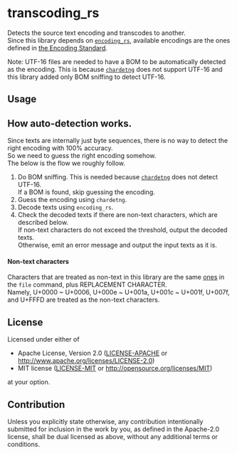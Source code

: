 # transcoding_rs  

Detects the source text encoding and transcodes to another.  
Since this library depends on [`encoding_rs`](https://github.com/hsivonen/encoding_rs), available encodings are the ones defined in [the Encoding Standard](https://encoding.spec.whatwg.org).  

Note: UTF-16 files are needed to have a BOM to be automatically detected as the encoding. This is because [`chardetng`](https://github.com/hsivonen/chardetng) does not support UTF-16 and this library added only BOM sniffing to detect UTF-16.  

## Usage

## How auto-detection works.  
Since texts are internally just byte sequences, there is no way to detect the right encoding with 100% accuracy.  
So we need to guess the right encoding somehow.  
The below is the flow we roughly follow.  

1. Do BOM sniffing. This is needed because [`chardetng`](https://github.com/hsivonen/chardetng) does not detect UTF-16.  
   If a BOM is found, skip guessing the encoding.  
2. Guess the encoding using `chardetng`.  
3. Decode texts using `encoding_rs`.  
4. Check the decoded texts if there are non-text characters, which are described below.  
   If non-text characters do not exceed the threshold, output the decoded texts.  
   Otherwise, emit an error message and output the input texts as it is.  

#### Non-text characters  
Characters that are treated as non-text in this library are the same [ones](https://github.com/file/file/blob/ac3fb1f582ea35c274ad776f26e57785c4cf976f/src/encoding.c#L236) in the `file` command, plus REPLACEMENT CHARACTER.  
Namely, U+0000 ~ U+0006, U+000e ~ U+001a, U+001c ~ U+001f, U+007f, and U+FFFD are treated as the non-text characters.  


## License

Licensed under either of

 * Apache License, Version 2.0
   ([LICENSE-APACHE](LICENSE-APACHE) or http://www.apache.org/licenses/LICENSE-2.0)
 * MIT license
   ([LICENSE-MIT](LICENSE-MIT) or http://opensource.org/licenses/MIT)

at your option.

## Contribution

Unless you explicitly state otherwise, any contribution intentionally submitted
for inclusion in the work by you, as defined in the Apache-2.0 license, shall be
dual licensed as above, without any additional terms or conditions.

